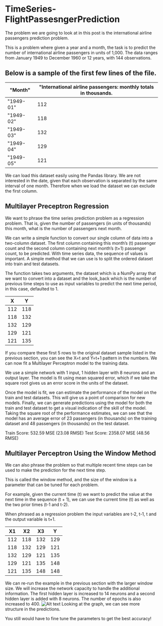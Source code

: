 # TimeSeries-FlightPassesngerPrediction
The problem we are going to look at in this post is the international airline passengers prediction problem.

This is a problem where given a year and a month, the task is to predict the number of international airline passengers in units of 1,000. The data ranges from January 1949 to December 1960 or 12 years, with 144 observations.

## Below is a sample of the first few lines of the file.

|"Month"|"International airline passengers: monthly totals in thousands.|
|-------|---------------------------------------------------------------|
|"1949-01"|112|
|"1949-02"|118|
|"1949-03"|132|
|"1949-04"|129|
|"1949-05"|121|

We can load this dataset easily using the Pandas library. We are not interested in the date, given that each observation is separated by the same interval of one month. Therefore when we load the dataset we can exclude the first column.
## Multilayer Preceptron Regression
We want to phrase the time series prediction problem as a regression problem.
That is, given the number of passengers (in units of thousands) this month, what is the number of passengers next month.

We can write a simple function to convert our single column of data into a two-column dataset. The first column containing this month’s (t) passenger count and the second column containing next month’s (t+1) passenger count, to be predicted.
With time series data, the sequence of values is important. A simple method that we can use is to split the ordered dataset into train and test datasets. 

The function takes two arguments, the dataset which is a NumPy array that we want to convert into a dataset and the look_back which is the number of previous time steps to use as input variables to predict the next time period, in this case, defaulted to 1.

|X	|	Y|
|---|--|
|112|		118|
|118|		132|
|132|		129|
|129|		121|
|121|		135|

If you compare these first 5 rows to the original dataset sample listed in the previous section, you can see the X=t and Y=t+1 pattern in the numbers.
We can now fit a Multilayer Perceptron model to the training data.

We use a simple network with 1 input, 1 hidden layer with 8 neurons and an output layer. The model is fit using mean squared error, which if we take the square root gives us an error score in the units of the dataset.

Once the model is fit, we can estimate the performance of the model on the train and test datasets. This will give us a point of comparison for new models.
Finally, we can generate predictions using the model for both the train and test dataset to get a visual indication of the skill of the model.
Taking the square root of the performance estimates, we can see that the model has an average error of 23 passengers (in thousands) on the training dataset and 48 passengers (in thousands) on the test dataset.

Train Score: 532.59 MSE (23.08 RMSE)
Test Score: 2358.07 MSE (48.56 RMSE)


## Multilayer Perceptron Using the Window Method

We can also phrase the problem so that multiple recent time steps can be used to make the prediction for the next time step.

This is called the window method, and the size of the window is a parameter that can be tuned for each problem.

For example, given the current time (t) we want to predict the value at the next time in the sequence (t + 1), we can use the current time (t) as well as the two prior times (t-1 and t-2).

When phrased as a regression problem the input variables are t-2, t-1, t and the output variable is t+1.

|X1|	X2|	X3|	Y|
|--|----|---|--|
|112|	118|	132|	129|
|118|	132|	129|	121|
|132|	129|	121|	135|
|129|	121|	135|	148|
|121|	135|	148|	148|

We can re-run the example in the previous section with the larger window size. We will increase the network capacity to handle the additional information. The first hidden layer is increased to 14 neurons and a second hidden layer is added with 8 neurons. The number of epochs is also increased to 400.
![Alt text](http://img.jpg "Optional title")
Looking at the graph, we can see more structure in the predictions.

You still would have to fine tune the parameters to get the best accuracy!
